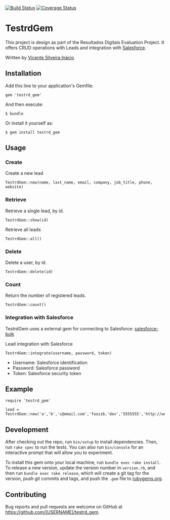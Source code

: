 [![Build Status](https://travis-ci.org/vicentesi/testrd_gem.svg?branch=master)](https://travis-ci.org/vicentesi/testrd_gem) [![Coverage Status](https://coveralls.io/repos/vicentesi/testrd_gem/badge.svg?branch=master&service=github)](https://coveralls.io/github/vicentesi/testrd_gem?branch=master)

# TestrdGem

This project is design as part of the Resultados Digitais Evaluation Project. It offers CRUD operations with Leads and integration with [Salesforce](http://www.salesforce.com/).

Written by [Vicente Silveira Inácio](https://br.linkedin.com/pub/vicente-silveira-inácio/25/734/588)


## Installation

Add this line to your application's Gemfile:

    gem 'testrd_gem'

And then execute:

    $ bundle

Or install it yourself as:

    $ gem install testrd_gem

## Usage

### Create
Create a new lead

    TestrdGem::new(name, last_name, email, company, job_title, phone, website)

### Retrieve
Retrieve a single lead, by id.

    TestrdGem::show(id)

Retrieve all leads

    TestrdGem::all()

### Delete
Delete a user, by id.

    TestrdGem::delete(id)

### Count
Return the number of registered leads.

    TestrdGem::count()

### Integration with Salesforce

TestrdGem uses a external gem for connecting to Salesforce: [salesforce-bulk](https://github.com/jorgevaldivia/salesforce_bulk)

Lead integration with Salesforce

    TestrdGem::integrate(username, password, token)

* Username: Salesforce identification
* Password: Salesforce password
* Token: Salesforce security token

## Example

    require 'testrd_gem'

    lead = TestrdGem::new('a','b','c@email.com','foozzb,'dev','5555555','http://website.foobar.com')

## Development

After checking out the repo, run `bin/setup` to install dependencies. Then, run `rake spec` to run the tests. You can also run `bin/console` for an interactive prompt that will allow you to experiment.

To install this gem onto your local machine, run `bundle exec rake install`. To release a new version, update the version number in `version.rb`, and then run `bundle exec rake release`, which will create a git tag for the version, push git commits and tags, and push the `.gem` file to [rubygems.org](https://rubygems.org).

## Contributing

Bug reports and pull requests are welcome on GitHub at https://github.com/[USERNAME]/testrd_gem.
